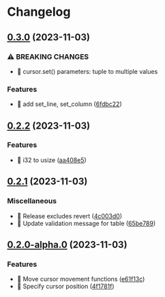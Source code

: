 # Changelog

## [0.3.0](https://github.com/kohbis/rpos/compare/v0.2.2...v0.3.0) (2023-11-03)


### ⚠ BREAKING CHANGES

* 🧨 cursor.set() parameters: tuple to multiple values

### Features

* 🎸 add set_line, set_column ([6fdbc22](https://github.com/kohbis/rpos/commit/6fdbc22cd9e3035ca58494e9df9f3f65e9661794))

## [0.2.2](https://github.com/kohbis/rpos/compare/v0.2.1...v0.2.2) (2023-11-03)


### Features

* 🎸 i32 to usize ([aa408e5](https://github.com/kohbis/rpos/commit/aa408e595b3c0a3655f59a50f6e0fa129a06c1d8))

## [0.2.1](https://github.com/kohbis/rpos/compare/0.2.0...v0.2.1) (2023-11-03)


### Miscellaneous

* 🤖 Release excludes revert ([4c003d0](https://github.com/kohbis/rpos/commit/4c003d0fa35a59f0492763601ce0ad60462912cd))
* 🤖 Update validation message for table ([65be789](https://github.com/kohbis/rpos/commit/65be78925e4b41b54a529cd63533afcd65f4c192))

## [0.2.0-alpha.0](https://github.com/kohbis/rpos/compare/0.1.0-alpha.0...v0.2.0-alpha.0) (2023-11-03)


### Features

* 🎸 Move cursor movement functions ([e61f13c](https://github.com/kohbis/rpos/commit/e61f13c379121cdf1682afa815368c25a4c12c6d))
* 🎸 Specify cursor position ([4f1781f](https://github.com/kohbis/rpos/commit/4f1781f6c7910596d143a2d5042a380c87eb7294))
